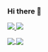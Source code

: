 ### Hi there 👋

<p>
  <a href="https://www.linkedin.com/in/aaronstevensonlee/">
    <img src="https://img.shields.io/badge/-Aaron%20Lee-blue?style=for-the-badge&logo=Linkedin&logoColor=00AEFF&labelColor=black&color=black">
  </a>
  <a href="https://www.buooy.com/">
    <img src="https://img.shields.io/badge/-Website-blue?style=for-the-badge&logo=notion&logoColor=FFAEFF&labelColor=black&color=black">
  </a>
</p>

<a href="https://github.com/buooy">
  <img align="center" src="https://github-readme-stats.vercel.app/api?username=buooy&count_private=true&show_icons=true&theme=chartreuse-dark" />
</a>
<a href="https://github.com/buooy">
  <img align="center" src="https://github-readme-stats.vercel.app/api/top-langs/?username=buooy&layout=compact&theme=chartreuse-dark&langs_count=8" />
</a>
